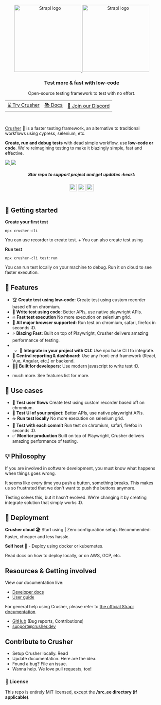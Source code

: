 <p align="center">
  <p align="center">
  <a href="https://strapi.io/#gh-light-mode-only">
    <img src="https://i.imgur.com/EhNlMyB.png" width="220px" alt="Strapi logo" />
  </a>
  <a href="https://strapi.io/#gh-dark-mode-only">
    <img src="https://i.imgur.com/AAjf4pL.png"  width="220px" alt="Strapi logo" />
  </a>
</p>
</p>


<h3 align="center">Test more & fast with low-code</h3>
<p align="center">Open-source testing framework to test with no effort.</p>

<div align="center">
  <table>
    <tbody>
      <tr>
         <td>
          <a href="#-start-using-crusher">⌛ Try Crusher</a>
        </td>
        <td>
          <a href="https://millionjs.org">📚 Docs</a>
        </td>
        <td>
          <a href="https://discord.gg/X9yFbcV2rF">💬 Join our Discord</a>
        </td>
      </tr>
    </tbody>
  </table>
  </div>
<br />

[Crusher](https://crusher.dev) 🦖 is a faster  testing framework, an alternative to traditional workflows using cypress, selenium, etc.

**Create, run and debug tests** with dead simple workflow, use **low-code or code**. We're reimagining testing to make it blazingly simple, fast and effective.


  <a href="https://strapi.io/#gh-light-mode-only">
  <img src="https://i.imgur.com/nqE0S1B.png"/>
  </a>
  <a href="https://strapi.io/#gh-dark-mode-only">
    <img src="https://i.imgur.com/qQ2uda9.png"  />
  </a>


<div>
<h5  align="center"> Star repo to support project and get updates :heart: </h5>
</div>

<div align="center">
  <img src="https://img.shields.io/github/stars/crusherdev/crusher.svg?style=social&label=Star" height="24"/>  
    <img src="https://img.shields.io/github/forks/crusherdev/crusher.svg?style=social&label=Fork" height="24"/>
     <img src="https://img.shields.io/github/watchers/crusherdev/crusher.svg?style=social&label=Watch" height="24"/>
</div>


<br/>



## 🚀 Getting started

**Create your first test**

```
npx crusher-cli
```

You can use recorder to create test. + You can also create test using 

**Run test**

```
npx crusher-cli test:run
```

You can run test locally on your machine to debug. Run it on cloud to see faster execution.


## 🦖 Features
- 🏆 **Create test using low-code:** Create test using custom recorder based off on chromium.
- 📝 **Write test using code:** Better APIs, use native playwright APIs.
- 🔥 **Fast test execution** No more execution on selenium grid.
- 🔋 **All major browser supported:** Run test on chromium, safari, firefox in seconds :D.
- ⚡ **Blazing Fast:** Built on top of Playwright, Crusher delivers amazing performance of testing.
- - 👏 **Integrate in your project with CLI:** Use npx base CLI to integrate.
- 🦄 **Central reporting & dashboard:** Use any front-end framework (React, Vue, Angular, etc.) or backend.
- 👨‍💻 **Built for developers:** Use modern javascript to write test :D.
+ much more. See features list for more.

## 🏃 Use cases
- 🏃 **Test user flows** Create test using custom recorder based off on chromium.
- 💅 **Test UI of your project:** Better APIs, use native playwright APIs.
- ☕️ **Run test locally** No more execution on selenium grid.
- 🍄 **Test with each commit** Run test on chromium, safari, firefox in seconds :D.
- ✅ **Monitor production** Built on top of Playwright, Crusher delivers amazing performance of testing.


## 💡 Philosophy

If you are involved in software development, you must know what happens when things goes wrong. 

It seems like every time you push a button, something breaks. This makes us so frustrated that we don't want to push the buttons anymore.

Testing solves this, but it hasn't evolved. We're changing it by creating integrate solution that simply works :D.


## 🧱 Deployment

**Crusher cloud 🏖️** Start using |  Zero configuration setup. Recommended: Faster, cheaper and less hassle.

**Self host 🧱** - Deploy using docker or kubernetes. 

Read docs on how to deploy locally, or on AWS, GCP, etc.


## Resources & Getting involved

View our documentation live:
- [Developer docs](https://docs.strapi.io/developer-docs/latest/getting-started/introduction.html)
- [User guide](https://docs.strapi.io/user-docs/latest/getting-started/introduction.html)

For general help using Crusher, please refer to [the official Strapi documentation](https://docs.crusher.dev).
- [GitHub](https://github.com/crusherdev/crusher) (Bug reports, Contributions)
- support@crusher.dev

##  Contribute to Crusher
- Setup Crusher locally. Read
- Update documentation. Here are the idea.
- Found a bug? File an issue.
- Wanna help. We love pull requests, too!

### 📝 License
This repo is entirely MIT licensed, except the **/src_ee directory (if applicable)**.

